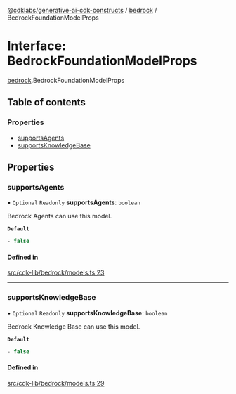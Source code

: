 [@cdklabs/generative-ai-cdk-constructs](../README.md) / [bedrock](../modules/bedrock.md) / BedrockFoundationModelProps

# Interface: BedrockFoundationModelProps

[bedrock](../modules/bedrock.md).BedrockFoundationModelProps

## Table of contents

### Properties

- [supportsAgents](bedrock.BedrockFoundationModelProps.md#supportsagents)
- [supportsKnowledgeBase](bedrock.BedrockFoundationModelProps.md#supportsknowledgebase)

## Properties

### supportsAgents

• `Optional` `Readonly` **supportsAgents**: `boolean`

Bedrock Agents can use this model.

**`Default`**

```ts
- false
```

#### Defined in

[src/cdk-lib/bedrock/models.ts:23](https://github.com/jstrunk/generative-ai-cdk-constructs/blob/9d5b641/src/cdk-lib/bedrock/models.ts#L23)

___

### supportsKnowledgeBase

• `Optional` `Readonly` **supportsKnowledgeBase**: `boolean`

Bedrock Knowledge Base can use this model.

**`Default`**

```ts
- false
```

#### Defined in

[src/cdk-lib/bedrock/models.ts:29](https://github.com/jstrunk/generative-ai-cdk-constructs/blob/9d5b641/src/cdk-lib/bedrock/models.ts#L29)
